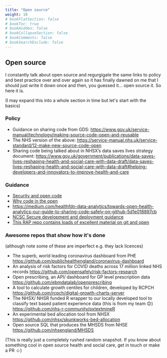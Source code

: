```yaml
---
title: "Open source"
weight: 10
# bookFlatSection: false
# bookToc: true
# bookHidden: false
# bookCollapseSection: false
# bookComments: false
# bookSearchExclude: false
---
```


## Open source

I constantly talk about open source and regurgigate the same links to policy and best practice over and over again so it has finally dawned on me that I should just write it down once and then, you guessed it... open source it. So here it is.

(I may expand this into a whole section in time but let's start with the basics)

### Policy

* Guidance on sharing code from GDS:  https://www.gov.uk/service-manual/technology/making-source-code-open-and-reusable
* The NHS version of the above:  https://service-manual.nhs.uk/service-standard/12-make-new-source-code-open
* Sharing code being talked about in NHSX’s data saves lives strategy document:  https://www.gov.uk/government/publications/data-saves-lives-reshaping-health-and-social-care-with-data-draft/data-saves-lives-reshaping-health-and-social-care-with-data-draft#helping-developers-and-innovators-to-improve-health-and-care

### Guidance

* [Security and open code](https://www.gov.uk/government/publications/open-source-guidance/security-considerations-when-coding-in-the-open)
* [Why code in the open](https://gds.blog.gov.uk/2017/09/04/the-benefits-of-coding-in-the-open/)
* https://medium.com/healthfdn-data-analytics/towards-open-health-analytics-our-guide-to-sharing-code-safely-on-github-5d1e018897cb
* [NCSC Secure development and deployment guidance](https://www.ncsc.gov.uk/collection/developers-collection)
* [This RAP repo contains loads of excellent material on git and open](https://github.com/NHSDigital/rap-community-of-practice)

### Awesome repos that show how it's done

(although note some of these are imperfect e.g. they lack licences)

- The superb, world leading coronavirus dashboard from PHE https://github.com/publichealthengland/coronavirus-dashboard
- An analysis of risk factors for COVID deaths across 17 million linked NHS records https://github.com/opensafely/risk-factors-research
- Open prescribing, an API/ dashboard for GP level prescription data https://github.com/ebmdatalab/openprescribing
- A tool to calculate growth centiles for children, developed by RCPCH https://github.com/rcpch/digital-growth-charts-server
- The NHSX/ NHSR funded R wrapper to our locally developed tool to classify text based patient experience data (this is from my team 😊) https://github.com/nhs-r-community/pxtextmineR
- An experimental bed allocation tool from NHSX https://github.com/nhsx/skunkworks-bed-allocation
- Open source SQL that produces the MHSDS from NHSE https://github.com/nhsengland/MHSDS

(This is really just a completely rushed random snapshot. If you know about something cool in open source health and social care, get in touch or make a PR :relaxed:)
